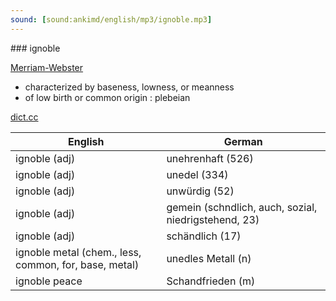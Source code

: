```yaml
---
sound: [sound:ankimd/english/mp3/ignoble.mp3]
---
```


\### ignoble

[Merriam-Webster](https://www.merriam-webster.com/dictionary/ignoble)

- characterized by baseness, lowness, or meanness
- of low birth or common origin : plebeian

[dict.cc](https://www.dict.cc/ignoble)

| English        | German       |
| -------------- | ------------ |
| ignoble (adj) | unehrenhaft (526) |
| ignoble (adj) | unedel (334) |
| ignoble (adj) | unwürdig (52) |
| ignoble (adj) | gemein (schndlich, auch, sozial, niedrigstehend, 23) |
| ignoble (adj) | schändlich (17) |
| ignoble metal (chem., less, common, for, base, metal) | unedles Metall (n) |
| ignoble peace | Schandfrieden (m) |
